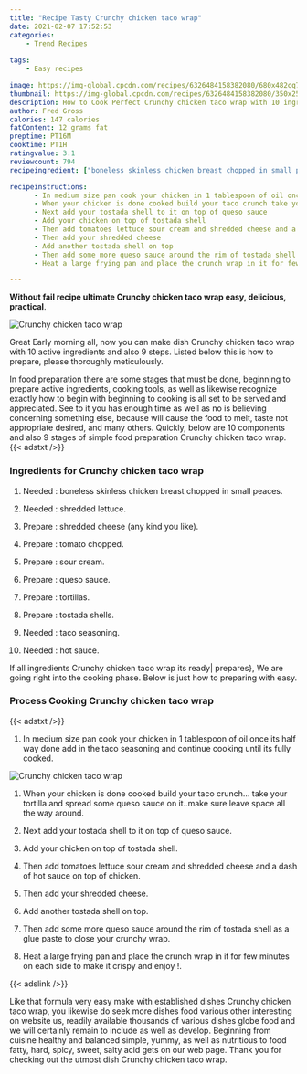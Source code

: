 ```yaml
---
title: "Recipe Tasty Crunchy chicken taco wrap"
date: 2021-02-07 17:52:53
categories:
    - Trend Recipes
    
tags:
    - Easy recipes

image: https://img-global.cpcdn.com/recipes/6326484158382080/680x482cq70/crunchy-chicken-taco-wrap-recipe-main-photo.jpg
thumbnail: https://img-global.cpcdn.com/recipes/6326484158382080/350x250cq70/crunchy-chicken-taco-wrap-recipe-main-photo.jpg
description: How to Cook Perfect Crunchy chicken taco wrap with 10 ingredients and 9 stages of easy cooking.
author: Fred Gross
calories: 147 calories
fatContent: 12 grams fat
preptime: PT16M
cooktime: PT1H
ratingvalue: 3.1
reviewcount: 794
recipeingredient: ["boneless skinless chicken breast chopped in small peaces", "shredded lettuce", "shredded cheese any kind you like", "tomato chopped", "sour cream", "queso sauce", "tortillas", "tostada shells", "taco seasoning", "hot sauce"]

recipeinstructions: 
      - In medium size pan cook your chicken in 1 tablespoon of oil once its half way done add in the taco seasoning and continue cooking until its fully cooked 
      - When your chicken is done cooked build your taco crunch take your tortilla and spread some queso sauce on itmake sure leave space all the way around 
      - Next add your tostada shell to it on top of queso sauce 
      - Add your chicken on top of tostada shell 
      - Then add tomatoes lettuce sour cream and shredded cheese and a dash of hot sauce on top of chicken 
      - Then add your shredded cheese 
      - Add another tostada shell on top 
      - Then add some more queso sauce around the rim of tostada shell as a glue paste to close your crunchy wrap 
      - Heat a large frying pan and place the crunch wrap in it for few minutes on each side to make it crispy and enjoy 

---
```




**Without fail recipe ultimate Crunchy chicken taco wrap easy, delicious, practical**. 


![Crunchy chicken taco wrap](https://img-global.cpcdn.com/recipes/6326484158382080/680x482cq70/crunchy-chicken-taco-wrap-recipe-main-photo.jpg "Crunchy chicken taco wrap")




Great Early morning all, now you can make dish Crunchy chicken taco wrap with 10 active ingredients and also 9 steps. Listed below this is how to prepare, please thoroughly meticulously.

In food preparation there are some stages that must be done, beginning to prepare active ingredients, cooking tools, as well as likewise recognize exactly how to begin with beginning to cooking is all set to be served and appreciated. See to it you has enough time as well as no is believing concerning something else, because will cause the food to melt, taste not appropriate desired, and many others. Quickly, below are 10 components and also 9 stages of simple food preparation Crunchy chicken taco wrap.
{{< adstxt />}}

### Ingredients for Crunchy chicken taco wrap


1. Needed  : boneless skinless chicken breast chopped in small peaces.

1. Needed  : shredded lettuce.

1. Prepare  : shredded cheese (any kind you like).

1. Prepare  : tomato chopped.

1. Prepare  : sour cream.

1. Prepare  : queso sauce.

1. Prepare  : tortillas.

1. Prepare  : tostada shells.

1. Needed  : taco seasoning.

1. Needed  : hot sauce.



If all ingredients Crunchy chicken taco wrap its ready| prepares}, We are going right into the cooking phase. Below is just how to preparing with easy.

### Process Cooking Crunchy chicken taco wrap

{{< adstxt />}}


1. In medium size pan cook your chicken in 1 tablespoon of oil once its half way done add in the taco seasoning and continue cooking until its fully cooked.



![Crunchy chicken taco wrap](https://img-global.cpcdn.com/steps/6355410226249728/160x128cq70/crunchy-chicken-taco-wrap-recipe-step-1-photo.jpg" "Crunchy chicken taco wrap")



1. When your chicken is done cooked build your taco crunch... take your tortilla and spread some queso sauce on it..make sure leave space all the way around.



1. Next add your tostada shell to it on top of queso sauce.



1. Add your chicken on top of tostada shell.



1. Then add tomatoes lettuce sour cream and shredded cheese and a dash of hot sauce on top of chicken.



1. Then add your shredded cheese.



1. Add another tostada shell on top.



1. Then add some more queso sauce around the rim of tostada shell as a glue paste to close your crunchy wrap.



1. Heat a large frying pan and place the crunch wrap in it for few minutes on each side to make it crispy and enjoy !.





{{< adslink />}}

Like that formula very easy make with established dishes Crunchy chicken taco wrap, you likewise do seek more dishes food various other interesting on website us, readily available thousands of various dishes globe food and we will certainly remain to include as well as develop. Beginning from cuisine healthy and balanced simple, yummy, as well as nutritious to food fatty, hard, spicy, sweet, salty acid gets on our web page. Thank you for checking out the utmost dish Crunchy chicken taco wrap.

